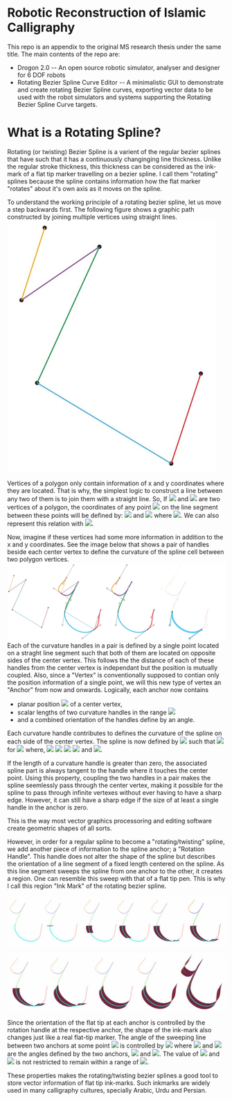 # Robotic Reconstruction of Islamic Calligraphy
This repo is an appendix to the original MS research thesis under the same title. The main contents of the repo are: 
 - Drogon 2.0 -- An open source robotic simulator, analyser and designer for 6 DOF robots
 - Rotating Bezier Spline Curve Editor -- A minimalistic GUI to demonstrate and create rotating Bezier Spline curves, exporting vector data to be used with the robot simulators and systems supporting the Rotating Bezier Spline Curve targets.

# What is a Rotating Spline?
Rotating (or twisting) Bezier Spline is a varient of the regular bezier splines that have such that it has a continuously changinging line thickness. Unlike the regular stroke thickness, this thickness can be considered as the ink-mark of a flat tip marker travelling on a bezier spline. I call them "rotating" splines because the spline contains information how the flat marker "rotates" about it's own axis as it moves on the spline.

To understand the working principle of a rotating bezier spline, let us move a step backwards first. The following figure shows a graphic path constructed by joining multiple vertices using straight lines. ![enter image description here](https://raw.githubusercontent.com/umartechboy/Thesis_2017-MS-MC-17/main/Tools/RotatingBezierSplineEditor/Images/polygon.jpg)

Vertices of a polygon only contain information of x and y coordinates where they are located. That is why, the simplest logic to construct a line between any two of them is to join them with a straight line. So, If <img src="https://render.githubusercontent.com/render/math?math=P_M = (x_M, y_M)"> and <img src="https://render.githubusercontent.com/render/math?math=P_N = (x_N, y_N)"> are two
vertices of a polygon, the coordinates of any point <img src="https://render.githubusercontent.com/render/math?math=P(x, y)"> on the line segment between these points will be defined by:
<img src="https://render.githubusercontent.com/render/math?math=x=(1 - f)x_N %2B f x_M"> and <img src="https://render.githubusercontent.com/render/math?math=y_L=(1 - f)y_N %2B f y_M"> where <img src="https://render.githubusercontent.com/render/math?math=f\in[0,1]">. We can also represent this relation with 
<img src="https://render.githubusercontent.com/render/math?math=P(f)=f P_M %2b (1-f) P_N">.

Now, imagine if these vertices had some more information in addition to the x and y coordinates. See the image below that shows a pair of handles beside each center vertex to define the curvature of the spline cell between two polygon vertices. 
![enter image description here](https://raw.githubusercontent.com/umartechboy/Thesis_2017-MS-MC-17/main/Tools/RotatingBezierSplineEditor/Images/spline.jpg)
Each of the curvature handles in a pair is defined by a single point located on a straght line segment such that both of them are located on opposite sides of the center vertex. This follows the the distance of each of these handles from the center vertex is independant but the  position is mutually coupled. Also, since a "Vertex" is conventionally supposed to contian only the position information of a single point, we will this new type of vertex an "Anchor" from now and onwards. Logically, each anchor now contains

 - planar position <img src="https://render.githubusercontent.com/render/math?math=(x,y)"> of a center vertex,
 - scalar lengths of two curvature handles in the range <img src="https://render.githubusercontent.com/render/math?math=\in[0,\infinity]">
 - and a combined orientation of the handles define by an angle.

Each curvature handle contributes to defines the curvature of the spline on each side of the center vertex. The spline is now defined by <img src="https://render.githubusercontent.com/render/math?math=P"> such that 
<img src="https://render.githubusercontent.com/render/math?math=P(f) = f P_{2a}(f) %2b (1-f) P_{2b}(f),"> for <img src="https://render.githubusercontent.com/render/math?math=f\in[0,\infinity]">
where,
<img src="https://render.githubusercontent.com/render/math?math=P_{2a}(f) = f P_{1a}(f) %2b (1-f) P_{1b}(f),">
<img src="https://render.githubusercontent.com/render/math?math=P_{2b}(f) = f P_{1b}(f) %2b (1-f) P_{1c}(f),">
<img src="https://render.githubusercontent.com/render/math?math=P_{1a}(f) = f P_{N}(f) %2b (1-f) H_{N2}(f),">
<img src="https://render.githubusercontent.com/render/math?math=P_{1b}(f) = 
f H_{N2}(f) %2b (1-f) H_{M1}(f),"> 
and 
<img src="https://render.githubusercontent.com/render/math?math=P_{1c}(f) = f H_{M1}(f) %2b (1-f) P_{M}(f),">.

If the length of a curvature handle is greater than zero, the associated spline part is always tangent to the handle where it touches the center point. Using this property, coupling the two handles in a pair makes the spline seemlessly pass through the center vertex, making it possible for the spline to pass through infinite vertexes without ever having to have a sharp edge. However, it can still have a sharp edge if the size of at least a single handle in the anchor is zero.

This is the way most vector graphics processoring and editing software create geometric shapes of all sorts. 

However, in order for a regular spline to become a "rotating/twisting" spline, we add another piece of information to the spline anchor; a "Rotation Handle". This handle does not alter the shape of the spline but describes the orientation of a line segment of a fixed length centered on the spline. As this line segment sweeps the spline from one anchor to the other, it creates a region. One can resemble this sweep with that of a flat tip pen. This is why I call this region "Ink Mark" of the rotating bezier spline. 

![enter image description here](https://raw.githubusercontent.com/umartechboy/Thesis_2017-MS-MC-17/main/Tools/RotatingBezierSplineEditor/Images/RotationInkDescription.jpg)

![enter image description here](https://raw.githubusercontent.com/umartechboy/Thesis_2017-MS-MC-17/main/Tools/RotatingBezierSplineEditor/Images/RotationInkDescription2.jpg)


Since the orientation of the flat tip at each anchor is controlled by the rotation handle at the respective anchor, the shape of the ink-mark also changes just like a real flat-tip marker. The angle of the sweeping line between two anchors at some point <img src="https://render.githubusercontent.com/render/math?math=P(f)"> is controlled by <img src="https://render.githubusercontent.com/render/math?math=\theta(f) = f \angle R_{M} %2b (1-f) \angle R_{N},"> where <img src="https://render.githubusercontent.com/render/math?math=R_N"> and <img src="https://render.githubusercontent.com/render/math?math=R_M"> are the angles defined by the two anchors, <img src="https://render.githubusercontent.com/render/math?math=M"> and <img src="https://render.githubusercontent.com/render/math?math=N">. The value of <img src="https://render.githubusercontent.com/render/math?math=R_M"> and <img src="https://render.githubusercontent.com/render/math?math=R_N"> is not restricted to remain within a range of <img src="https://render.githubusercontent.com/render/math?math=2 \pi">.

These properties makes the rotating/twisting bezier splines a good tool to store  vector information of flat tip ink-marks. Such inkmarks are widely used in many calligraphy cultures, specially Arabic, Urdu and Persian.


